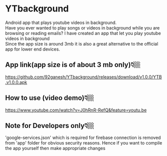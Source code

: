 # YTbackground
Android app that plays youtube videos in background. <br>
Have you ever wanted to play songs or videos in background while you are browsing or reading emails?
I have created an app that let you play youtube videos in background <br>
Since the app size is around 3mb it is also a great alternative to the official app for lower end devices.


## App link(app size is of about 3 mb only)👇🏼
https://github.com/92ganesh/YTbackground/releases/download/v1.0.0/YTB.v1.0.0.apk


## How to use (video demo)👇🏼
https://www.youtube.com/watch?v=J0hRnR-RefQ&feature=youtu.be


## Note for Developers only👇🏼
'google-services.json' which is required for firebase connection is removed from 'app' folder for obvious security reasons. Hence if you want to compile the app yourself then make appropriate changes
